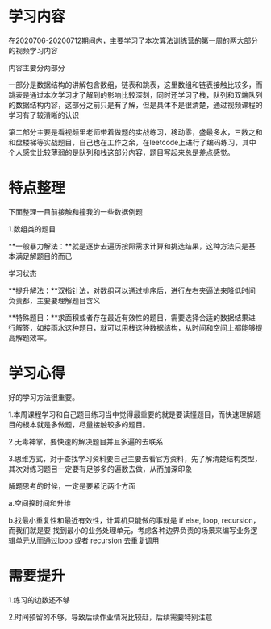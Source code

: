 # 学习内容

在2020706-20200712期间内，主要学习了本次算法训练营的第一周的两大部分的视频学习内容

内容主要分两部分

一部分是数据结构的讲解包含数组，链表和跳表，这里数组和链表接触比较多，而跳表是通过本次学习才了解到的影响比较深刻，同时还学习了栈，队列和双端队列的数据结构内容，这部分之前只是有了解，但是具体不是很清楚，通过视频课程的学习有了较清晰的认识

第二部分主要是看视频里老师带着做题的实战练习，移动零，盛最多水，三数之和和盘楼梯等实战题目，自己也在工作之余，在leetcode上进行了编码练习，其中个人感觉比较薄弱的是队列和栈这部分内容，题目写起来总是差点感觉。

# 特点整理

下面整理一目前接触和撞我的一些数据例题

1.数组类的题目

**一般暴力解法：**就是逐步去遍历按照需求计算和挑选结果，这种方法只是基本满足解题目的而已

学习状态

**提升解法：**双指针法，对数组可以通过排序后，进行左右夹逼法来降低时间负责都，主要要理解题目含义

**特殊题目：**求面积或者存在最近有效性的题目，需要选择合适的数据结果进行解答，如接雨水这种题目，就可以用栈这种数据结构，从时间和空间上都能够提高解题效率。

# 学习心得

好的学习方法很重要。

1.本周课程学习和自己题目练习当中觉得最重要的就是要读懂题目，而快速理解题目的根本就是多做题，尽量接触较多的题目。

2.无毒神掌，要快速的解决题目并且多遍的去联系

3.思维方式，对于查找学习资料要自己主要去看官方资料，先了解清楚结构类型，其次对练习题目一定要有足够多的遍数去做，从而加深印象

解题思考的时候，一定是要紧记两个方面

a.空间换时间和升维

b.找最小重复性和最近有效性，计算机只能做的事就是 if else, loop, recursion，而我们就是要 找到最小的业务处理单元，考虑各种边界负责的场景来编写业务逻辑单元从而通过loop 或者 recursion 去重复调用

# 需要提升

1.练习的边数还不够

2.时间预留的不够，导致后续作业情况比较赶，后续需要特别注意


